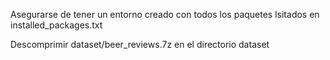 Asegurarse de tener un entorno creado con todos los paquetes lsitados en installed_packages.txt

Descomprimir dataset/beer_reviews.7z en el directorio dataset

